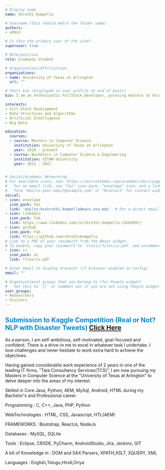 ```yaml
---
# Display name
name: Shruthi Kompella

# Username (this should match the folder name)
authors:
- admin

# Is this the primary user of the site?
superuser: true

# Role/position
role: Graduate Student

# Organizations/Affiliations
organizations:
- name: University of Texas at Arlington
  url: ""

# Short bio (displayed in user profile at end of posts)
bio: I am an enthusiastic FullStack Developer, pursuing masters at University of Texas at Arlington with 2 years of IT experience in Software Development.

interests:
- Full Stack Development
- Data Structures and Algorithms
- Artificial Intelligence
- Big Data

education:
  courses:
  - course: Masters in Computer Science
    institution: University of Texas at Arlington
    year: 2019 - present
  - course: Bachelors in Computer Science & Engineering
    institution: GITAM University
    year: 2013 - 2017


# Social/Academic Networking
# For available icons, see: https://sourcethemes.com/academic/docs/page-builder/#icons
#   For an email link, use "fas" icon pack, "envelope" icon, and a link in the
#   form "mailto:your-email@example.com" or "#contact" for contact widget.
social:
- icon: envelope
  icon_pack: fas
  link: 'mailto:knshruthi.kompella@mavs.uta.edu'  # For a direct email link, use "mailto:test@example.org".
- icon: linkedin
  icon_pack: fab
  link: https://www.linkedin.com/in/shruthi-kompella-11b03097/
- icon: github
  icon_pack: fab
  link: https://github.com/shruthikompella
# Link to a PDF of your resume/CV from the About widget.
# To enable, copy your resume/CV to 'static/files/cv.pdf' and uncomment the lines below.
- icon: cv
  icon_pack: ai
  link: files/cv.pdf

# Enter email to display Gravatar (if Gravatar enabled in Config)
email: ""

# Organizational groups that you belong to (for People widget)
#   Set this to `[]` or comment out if you are not using People widget.
user_groups:
- Researchers
- Visitors
---
```


## <span style="color:#08c">Submission to Kaggle Competition (Real or Not? NLP with Disaster Tweets) </span><span style="color:#5e081a"> [Click Here](https://www.kaggle.com/knshruthikompella/kernel26cbbf7b4e) </span>

As a person, I am self-ambitious, self-motivated, goal-focused and confident. There is a drive-in me to excel in whatever task I undertake. I love challenges and never hesitate to work extra hard to achieve the objectives.

Having gained considerable work experience of 2 years in one of the leading IT firms, "Tata Consultancy Services(TCS)", I am now pursuing my Masters in Computer Science at the "University of Texas at Arlington" to delve deeper into the areas of my interest.

Skilled in Core Java, Python, AEM, MySql, Android, HTML during my Bachelor's and Professional career.

Programming : C, C++, Java, PHP, Python 

WebTechnologies : HTML, CSS, Javascript, HTL(AEM)

FRAMEWORKS : Bootstrap, ReactJs, NodeJs

Databases : MySQL, SQLite 

Tools : Eclipse, CRXDE, PyCharm, AndroidStudio, Jira, Jenkins, GIT

A bit of Knowledge in : DOM and SAX Parsers, XPATH,XSLT, XQUERY, XML

Languages : English,Telugu,Hindi,Oriya